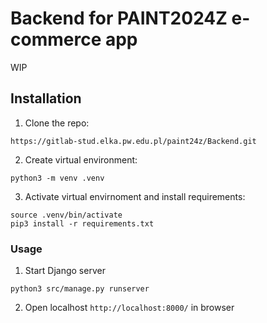 # Backend for PAINT2024Z e-commerce app
WIP

## Installation

1. Clone the repo:
```
https://gitlab-stud.elka.pw.edu.pl/paint24z/Backend.git
```

2. Create virtual environment:
```
python3 -m venv .venv
```

3. Activate virtual envirnoment and install requirements:
```
source .venv/bin/activate
pip3 install -r requirements.txt
```

### Usage

1. Start Django server
```
python3 src/manage.py runserver
```

2. Open localhost `http://localhost:8000/` in browser
